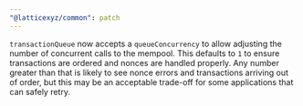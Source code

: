 ```yaml
---
"@latticexyz/common": patch
---
```


`transactionQueue` now accepts a `queueConcurrency` to allow adjusting the number of concurrent calls to the mempool. This defaults to `1` to ensure transactions are ordered and nonces are handled properly. Any number greater than that is likely to see nonce errors and transactions arriving out of order, but this may be an acceptable trade-off for some applications that can safely retry.
